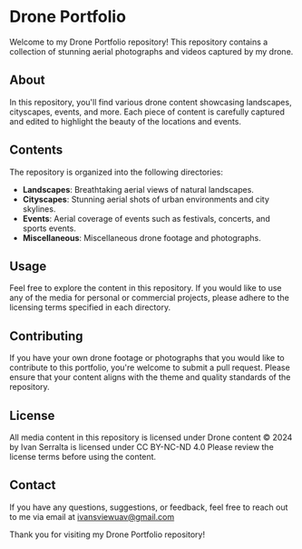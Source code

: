 # Drone Portfolio

Welcome to my Drone Portfolio repository! This repository contains a collection of stunning aerial photographs and videos captured by my drone.

## About

In this repository, you'll find various drone content showcasing landscapes, cityscapes, events, and more. Each piece of content is carefully captured and edited to highlight the beauty of the locations and events.

## Contents

The repository is organized into the following directories:

- **Landscapes**: Breathtaking aerial views of natural landscapes.
- **Cityscapes**: Stunning aerial shots of urban environments and city skylines.
- **Events**: Aerial coverage of events such as festivals, concerts, and sports events.
- **Miscellaneous**: Miscellaneous drone footage and photographs.

## Usage

Feel free to explore the content in this repository. If you would like to use any of the media for personal or commercial projects, please adhere to the licensing terms specified in each directory.

## Contributing

If you have your own drone footage or photographs that you would like to contribute to this portfolio, you're welcome to submit a pull request. Please ensure that your content aligns with the theme and quality standards of the repository.

## License

All media content in this repository is licensed under Drone content © 2024 by Ivan Serralta is licensed under CC BY-NC-ND 4.0 
Please review the license terms before using the content.

## Contact

If you have any questions, suggestions, or feedback, feel free to reach out to me via email at ivansviewuav@gmail.com 

Thank you for visiting my Drone Portfolio repository!
